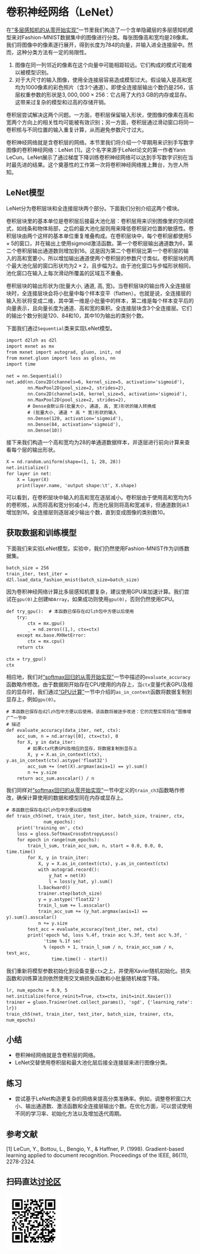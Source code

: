 # 卷积神经网络（LeNet）

在[“多层感知机的从零开始实现”](../chapter_deep-learning-basics/mlp-scratch.md)一节里我们构造了一个含单隐藏层的多层感知机模型来对Fashion-MNIST数据集中的图像进行分类。每张图像高和宽均是28像素。我们将图像中的像素逐行展开，得到长度为784的向量，并输入进全连接层中。然而，这种分类方法有一定的局限性。

1. 图像在同一列邻近的像素在这个向量中可能相距较远。它们构成的模式可能难以被模型识别。
2. 对于大尺寸的输入图像，使用全连接层容易造成模型过大。假设输入是高和宽均为1000像素的彩色照片（含3个通道）。即使全连接层输出个数仍是256，该层权重参数的形状是$3,000,000\times 256$：它占用了大约3 GB的内存或显存。这带来过复杂的模型和过高的存储开销。

卷积层尝试解决这两个问题。一方面，卷积层保留输入形状，使图像的像素在高和宽两个方向上的相关性均可能被有效识别；另一方面，卷积层通过滑动窗口将同一卷积核与不同位置的输入重复计算，从而避免参数尺寸过大。

卷积神经网络就是含卷积层的网络。本节里我们将介绍一个早期用来识别手写数字图像的卷积神经网络：LeNet [1]。这个名字来源于LeNet论文的第一作者Yann LeCun。LeNet展示了通过梯度下降训练卷积神经网络可以达到手写数字识别在当时最先进的结果。这个奠基性的工作第一次将卷积神经网络推上舞台，为世人所知。

## LeNet模型

LeNet分为卷积层块和全连接层块两个部分。下面我们分别介绍这两个模块。

卷积层块里的基本单位是卷积层后接最大池化层：卷积层用来识别图像里的空间模式，如线条和物体局部，之后的最大池化层则用来降低卷积层对位置的敏感性。卷积层块由两个这样的基本单位重复堆叠构成。在卷积层块中，每个卷积层都使用$5\times 5$的窗口，并在输出上使用sigmoid激活函数。第一个卷积层输出通道数为6，第二个卷积层输出通道数则增加到16。这是因为第二个卷积层比第一个卷积层的输入的高和宽要小，所以增加输出通道使两个卷积层的参数尺寸类似。卷积层块的两个最大池化层的窗口形状均为$2\times 2$，且步幅为2。由于池化窗口与步幅形状相同，池化窗口在输入上每次滑动所覆盖的区域互不重叠。

卷积层块的输出形状为(批量大小, 通道, 高, 宽)。当卷积层块的输出传入全连接层块时，全连接层块会将小批量中每个样本变平（flatten）。也就是说，全连接层的输入形状将变成二维，其中第一维是小批量中的样本，第二维是每个样本变平后的向量表示，且向量长度为通道、高和宽的乘积。全连接层块含3个全连接层。它们的输出个数分别是120、84和10，其中10为输出的类别个数。

下面我们通过`Sequential`类来实现LeNet模型。

```{.python .input}
import d2lzh as d2l
import mxnet as mx
from mxnet import autograd, gluon, init, nd
from mxnet.gluon import loss as gloss, nn
import time

net = nn.Sequential()
net.add(nn.Conv2D(channels=6, kernel_size=5, activation='sigmoid'),
        nn.MaxPool2D(pool_size=2, strides=2),
        nn.Conv2D(channels=16, kernel_size=5, activation='sigmoid'),
        nn.MaxPool2D(pool_size=2, strides=2),
        # Dense会默认将(批量大小, 通道, 高, 宽)形状的输入转换成
        # (批量大小, 通道 * 高 * 宽)形状的输入
        nn.Dense(120, activation='sigmoid'),
        nn.Dense(84, activation='sigmoid'),
        nn.Dense(10))
```

接下来我们构造一个高和宽均为28的单通道数据样本，并逐层进行前向计算来查看每个层的输出形状。

```{.python .input}
X = nd.random.uniform(shape=(1, 1, 28, 28))
net.initialize()
for layer in net:
    X = layer(X)
    print(layer.name, 'output shape:\t', X.shape)
```

可以看到，在卷积层块中输入的高和宽在逐层减小。卷积层由于使用高和宽均为5的卷积核，从而将高和宽分别减小4，而池化层则将高和宽减半，但通道数则从1增加到16。全连接层则逐层减少输出个数，直到变成图像的类别数10。


## 获取数据和训练模型

下面我们来实验LeNet模型。实验中，我们仍然使用Fashion-MNIST作为训练数据集。

```{.python .input}
batch_size = 256
train_iter, test_iter = d2l.load_data_fashion_mnist(batch_size=batch_size)
```

因为卷积神经网络计算比多层感知机要复杂，建议使用GPU来加速计算。我们尝试在`gpu(0)`上创建`NDArray`，如果成功则使用`gpu(0)`，否则仍然使用CPU。

```{.python .input}
def try_gpu():  # 本函数已保存在d2lzh包中方便以后使用
    try:
        ctx = mx.gpu()
        _ = nd.zeros((1,), ctx=ctx)
    except mx.base.MXNetError:
        ctx = mx.cpu()
    return ctx

ctx = try_gpu()
ctx
```

相应地，我们对[“softmax回归的从零开始实现”](../chapter_deep-learning-basics/softmax-regression-scratch.md)一节中描述的`evaluate_accuracy`函数略作修改。由于数据刚开始存在CPU使用的内存上，当`ctx`变量代表GPU及相应的显存时，我们通过[“GPU计算”](../chapter_deep-learning-computation/use-gpu.md)一节中介绍的`as_in_context`函数将数据复制到显存上，例如`gpu(0)`。

```{.python .input}
# 本函数已保存在d2lzh包中方便以后使用。该函数将被逐步改进：它的完整实现将在“图像增广”一节中
# 描述
def evaluate_accuracy(data_iter, net, ctx):
    acc_sum, n = nd.array([0], ctx=ctx), 0
    for X, y in data_iter:
        # 如果ctx代表GPU及相应的显存，将数据复制到显存上
        X, y = X.as_in_context(ctx), y.as_in_context(ctx).astype('float32')
        acc_sum += (net(X).argmax(axis=1) == y).sum()
        n += y.size
    return acc_sum.asscalar() / n
```

我们同样对[“softmax回归的从零开始实现”](../chapter_deep-learning-basics/softmax-regression-scratch.md)一节中定义的`train_ch3`函数略作修改，确保计算使用的数据和模型同在内存或显存上。

```{.python .input}
# 本函数已保存在d2lzh包中方便以后使用
def train_ch5(net, train_iter, test_iter, batch_size, trainer, ctx,
              num_epochs):
    print('training on', ctx)
    loss = gloss.SoftmaxCrossEntropyLoss()
    for epoch in range(num_epochs):
        train_l_sum, train_acc_sum, n, start = 0.0, 0.0, 0, time.time()
        for X, y in train_iter:
            X, y = X.as_in_context(ctx), y.as_in_context(ctx)
            with autograd.record():
                y_hat = net(X)
                l = loss(y_hat, y).sum()
            l.backward()
            trainer.step(batch_size)
            y = y.astype('float32')
            train_l_sum += l.asscalar()
            train_acc_sum += (y_hat.argmax(axis=1) == y).sum().asscalar()
            n += y.size
        test_acc = evaluate_accuracy(test_iter, net, ctx)
        print('epoch %d, loss %.4f, train acc %.3f, test acc %.3f, '
              'time %.1f sec'
              % (epoch + 1, train_l_sum / n, train_acc_sum / n, test_acc,
                 time.time() - start))
```

我们重新将模型参数初始化到设备变量`ctx`之上，并使用Xavier随机初始化。损失函数和训练算法则依然使用交叉熵损失函数和小批量随机梯度下降。

```{.python .input}
lr, num_epochs = 0.9, 5
net.initialize(force_reinit=True, ctx=ctx, init=init.Xavier())
trainer = gluon.Trainer(net.collect_params(), 'sgd', {'learning_rate': lr})
train_ch5(net, train_iter, test_iter, batch_size, trainer, ctx, num_epochs)
```

## 小结

* 卷积神经网络就是含卷积层的网络。
* LeNet交替使用卷积层和最大池化层后接全连接层来进行图像分类。

## 练习

* 尝试基于LeNet构造更复杂的网络来提高分类准确率。例如，调整卷积窗口大小、输出通道数、激活函数和全连接层输出个数。在优化方面，可以尝试使用不同的学习率、初始化方法以及增加迭代周期。




## 参考文献

[1] LeCun, Y., Bottou, L., Bengio, Y., & Haffner, P. (1998). Gradient-based learning applied to document recognition. Proceedings of the IEEE, 86(11), 2278-2324.

## 扫码直达[讨论区](https://discuss.gluon.ai/t/topic/737)

![](../img/qr_lenet.svg)
